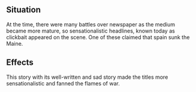 ## Situation

At the time, there were many battles over newspaper as the medium became more mature, so sensationalistic headlines, known today as clickbait appeared on the scene. One of these claimed that spain sunk the Maine. 

## Effects

This story with its well-written and sad story made the titles more sensationalistic and fanned the flames of war.
